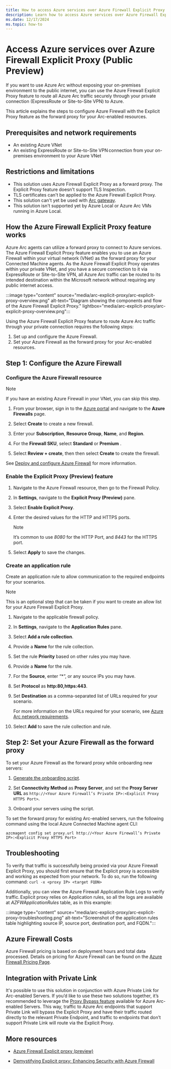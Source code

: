 ```yaml
---
title: How to access Azure services over Azure Firewall Explicit Proxy (Public Preview)
description: Learn how to access Azure services over Azure Firewall Explicit Proxy (Public Preview).
ms.date: 12/17/2024
ms.topic: how-to
---
```


# Access Azure services over Azure Firewall Explicit Proxy (Public Preview)

If you want to use Azure Arc without exposing your on-premises environment to the public internet, you can use the Azure Firewall Explicit Proxy feature to route all Azure Arc traffic securely through your private connection (ExpressRoute or Site-to-Site VPN) to Azure.

This article explains the steps to configure Azure Firewall with the Explicit Proxy feature as the forward proxy for your Arc-enabled resources.

## Prerequisites and network requirements

- An existing Azure VNet 
- An existing ExpressRoute or Site-to-Site VPN connection from your on-premises environment to your Azure VNet 

## Restrictions and limitations

- This solution uses Azure Firewall Explicit Proxy as a forward proxy. The Explicit Proxy feature doesn't support TLS Inspection.
- TLS certificates can't be applied to the Azure Firewall Explicit Proxy.
- This solution can't yet be used with [Arc gateway](arc-gateway.md).
- This solution isn't supported yet by Azure Local or Azure Arc VMs running in Azure Local.

## How the Azure Firewall Explicit Proxy feature works

Azure Arc agents can utilize a forward proxy to connect to Azure services. The Azure Firewall Explicit Proxy feature enables you to use an Azure Firewall within your virtual network (VNet) as the forward proxy for your Connected Machine agents. As the Azure Firewall Explicit Proxy operates within your private VNet, and you have a secure connection to it via ExpressRoute or Site-to-Site VPN, all Azure Arc traffic can be routed to its intended destination within the Microsoft network without requiring any public internet access.

:::image type="content" source="media/arc-explicit-proxy/arc-explicit-proxy-overview.png" alt-text="Diagram showing the components and flow of the Azure Firewall Explicit Proxy." lightbox="media/arc-explicit-proxy/arc-explicit-proxy-overview.png":::

Using the Azure Firewall Explicit Proxy feature to route Azure Arc traffic through your private connection requires the following steps:

1. Set up and configure the Azure Firewall.
1. Set your Azure Firewall as the forward proxy for your Arc-enabled resources.

## Step 1: Configure the Azure Firewall

### Configure the Azure Firewall resource

> [!NOTE]
> If you have an existing Azure Firewall in your VNet, you can skip this step.
> 

1. From your browser, sign in to the [Azure portal](https://portal.azure.com/) and navigate to the **Azure Firewalls** page.

1. Select **Create** to create a new firewall.

1. Enter your **Subscription**, **Resource Group**, **Name**, and **Region**.

1. For the **Firewall SKU**, select **Standard** or **Premium** .

1. Select **Review + create**, then then select **Create** to create the firewall.

See [Deploy and configure Azure Firewall](/azure/firewall/deploy-firewall-basic-portal-policy) for more information.

### Enable the Explicit Proxy (Preview) feature

1. Navigate to the Azure Firewall resource, then go to the Firewall Policy.

1. In **Settings**, navigate to the **Explicit Proxy (Preview)** pane. 

1. Select **Enable Explicit Proxy**.  

1. Enter the desired values for the HTTP and HTTPS ports.

    > [!NOTE]
    > It’s common to use *8080* for the HTTP Port, and *8443* for the HTTPS port.

1. Select **Apply** to save the changes.  

### Create an application rule

Create an application rule to allow communication to the required endpoints for your scenarios.

> [!NOTE]
> This is an optional step that can be taken if you want to create an allow list for your Azure Firewall Explicit Proxy.   
> 

1. Navigate to the applicable firewall policy.  

1. In **Settings**, navigate to the **Application Rules** pane.  

1. Select **Add a rule collection**.  

1. Provide a **Name** for the rule collection. 

1. Set the rule **Priority** based on other rules you may have. 

1. Provide a **Name** for the rule. 

1. For the **Source**, enter “*”, or any source IPs you may have. 

1. Set **Protocol** as **http:80,https:443**.  

1. Set **Destination** as a comma-separated list of URLs required for your scenario.
    
    For more information on the URLs required for your scenario, see [Azure Arc network requirements](/azure/azure-arc/network-requirements-consolidated?tabs=azure-cloud).    

1. Select **Add** to save the rule collection and rule.  


## Step 2: Set your Azure Firewall as the forward proxy

To set your Azure Firewall as the forward proxy while onboarding new servers:

1. [Generate the onboarding script](/azure/azure-arc/servers/onboard-portal).

1. Set **Connectivity Method** as **Proxy Server**, and set the **Proxy Server URL** as `http://<Your Azure Firewall’s Private IP>:<Explicit Proxy HTTPS Port>`.

1. Onboard your servers using the script.

To set the forward proxy for existing Arc-enabled servers, run the following command using the local Azure Connected Machine agent CLI:

`azcmagent config set proxy.url http://<Your Azure Firewall’s Private IP>:<Explicit Proxy HTTPS Port>`

## Troubleshooting

To verify that traffic is successfully being proxied via your Azure Firewall Explicit Proxy, you should first ensure that the Explicit proxy is accessible and working as expected from your network. To do so, run the following command: `curl -x <proxy IP> <target FQDN>`  

Additionally, you can view the Azure Firewall Application Rule Logs to verify traffic. Explicit proxy relies on Application rules, so all the logs are available at *AZFWApplicationRules* table, as in this example:

:::image type="content" source="media/arc-explicit-proxy/arc-explicit-proxy-troubleshooting.png" alt-text="Screenshot of the application rules table highlighting source IP, source port, destination port, and FQDN.":::

## Azure Firewall Costs 

Azure Firewall pricing is based on deployment hours and total data processed. Details on pricing for Azure Firewall can be found on the [Azure Firewall Pricing Page](https://azure.microsoft.com/pricing/details/azure-firewall/?msockid=1c55508c2bbf693b0bf545c52ad26864). 

## Integration with Private Link  

It's possible to use this solution in conjunction with Azure Private Link for Arc-enabled Servers. If you’d like to use these two solutions together, it’s recommended to leverage the [Proxy Bypass feature](/azure/azure-arc/servers/manage-agent?tabs=windows) available for Azure Arc-enabled Servers. This way, traffic to Azure Arc endpoints that support Private Link will bypass the Explicit Proxy and have their traffic routed directly to the relevant Private Endpoint, and traffic to endpoints that don’t support Private Link will route via the Explicit Proxy.

## More resources

- [Azure Firewall Explicit proxy (preview)](/azure/firewall/explicit-proxy) 

- [Demystifying Explicit proxy: Enhancing Security with Azure Firewall](https://techcommunity.microsoft.com/blog/azurenetworksecurityblog/demystifying-explicit-proxy-enhancing-security-with-azure-firewall/3873445) 

